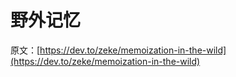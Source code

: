 # 野外记忆

原文：[https://dev.to/zeke/memoization-in-the-wild](https://dev.to/zeke/memoization-in-the-wild)